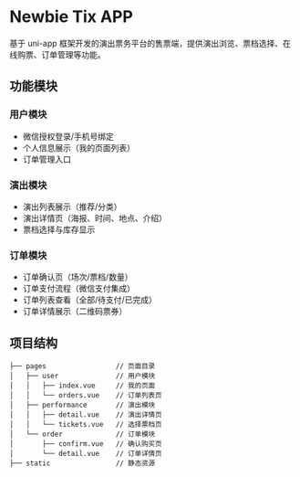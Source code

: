 # Newbie Tix APP

基于 uni-app 框架开发的演出票务平台的售票端，提供演出浏览、票档选择、在线购票、订单管理等功能。

## 功能模块

### 用户模块

- 微信授权登录/手机号绑定
- 个人信息展示（我的页面列表）
- 订单管理入口

### 演出模块

- 演出列表展示（推荐/分类）
- 演出详情页（海报、时间、地点、介绍）
- 票档选择与库存显示

### 订单模块

- 订单确认页（场次/票档/数量）
- 订单支付流程（微信支付集成）
- 订单列表查看（全部/待支付/已完成）
- 订单详情展示（二维码票券）

## 项目结构

```
├── pages                 // 页面目录
│   ├── user              // 用户模块
│   │   ├── index.vue     // 我的页面
│   │   └── orders.vue    // 订单列表页
│   ├── performance       // 演出模块
│   │   ├── detail.vue    // 演出详情页
│   │   └── tickets.vue   // 选择票档页
│   └── order             // 订单模块
│       ├── confirm.vue   // 确认购买页
│       └── detail.vue    // 订单详情页
├── static                // 静态资源
```
